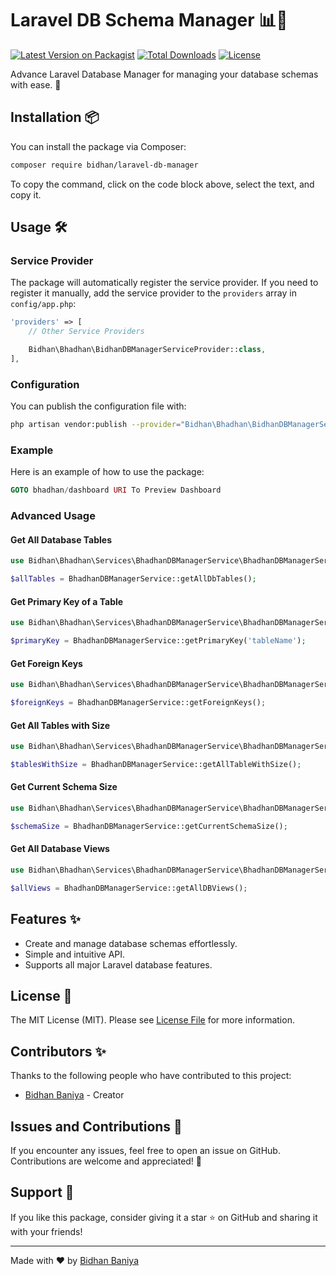 # Laravel DB Schema Manager 📊🔧

[![Latest Version on Packagist](https://img.shields.io/packagist/v/bidhan/laravel-db-manager.svg?style=flat-square)](https://packagist.org/packages/bidhan/laravel-db-manager)
[![Total Downloads](https://img.shields.io/packagist/dt/bidhan/laravel-db-manager.svg?style=flat-square)](https://packagist.org/packages/bidhan/laravel-db-manager)
[![License](https://img.shields.io/packagist/l/bidhan/laravel-db-manager.svg?style=flat-square)](https://packagist.org/packages/bidhan/laravel-db-manager)

Advance Laravel Database Manager for managing your database schemas with ease. 🚀

## Installation 📦

You can install the package via Composer:

```bash
composer require bidhan/laravel-db-manager
```

To copy the command, click on the code block above, select the text, and copy it.

## Usage 🛠️

### Service Provider

The package will automatically register the service provider. If you need to register it manually, add the service provider to the `providers` array in `config/app.php`:

```php
'providers' => [
    // Other Service Providers

    Bidhan\Bhadhan\BidhanDBManagerServiceProvider::class,
],
```

### Configuration

You can publish the configuration file with:

```bash
php artisan vendor:publish --provider="Bidhan\Bhadhan\BidhanDBManagerServiceProvider" --tag="config"
```

### Example

Here is an example of how to use the package:

```php
GOTO bhadhan/dashboard URI To Preview Dashboard
```

### Advanced Usage

#### Get All Database Tables
```php
use Bidhan\Bhadhan\Services\BhadhanDBManagerService\BhadhanDBManagerService;

$allTables = BhadhanDBManagerService::getAllDbTables();
```

#### Get Primary Key of a Table
```php
use Bidhan\Bhadhan\Services\BhadhanDBManagerService\BhadhanDBManagerService;

$primaryKey = BhadhanDBManagerService::getPrimaryKey('tableName');
```

#### Get Foreign Keys
```php
use Bidhan\Bhadhan\Services\BhadhanDBManagerService\BhadhanDBManagerService;

$foreignKeys = BhadhanDBManagerService::getForeignKeys();
```

#### Get All Tables with Size
```php
use Bidhan\Bhadhan\Services\BhadhanDBManagerService\BhadhanDBManagerService;

$tablesWithSize = BhadhanDBManagerService::getAllTableWithSize();
```

#### Get Current Schema Size
```php
use Bidhan\Bhadhan\Services\BhadhanDBManagerService\BhadhanDBManagerService;

$schemaSize = BhadhanDBManagerService::getCurrentSchemaSize();
```

#### Get All Database Views
```php
use Bidhan\Bhadhan\Services\BhadhanDBManagerService\BhadhanDBManagerService;

$allViews = BhadhanDBManagerService::getAllDBViews();
```

## Features ✨

- Create and manage database schemas effortlessly.
- Simple and intuitive API.
- Supports all major Laravel database features.

## License 📝

The MIT License (MIT). Please see [License File](LICENSE.md) for more information.

## Contributors ✨

Thanks to the following people who have contributed to this project:

* [Bidhan Baniya](https://github.com/bidhan948) - Creator

## Issues and Contributions 🐛

If you encounter any issues, feel free to open an issue on GitHub. Contributions are welcome and appreciated! 🎉

## Support 🙌

If you like this package, consider giving it a star ⭐ on GitHub and sharing it with your friends!

---

Made with ❤️ by [Bidhan Baniya](https://github.com/bidhan948)